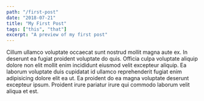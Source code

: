 ```yaml
---
path: "/first-post"
date: "2018-07-21"
title: "My First Post"
tags: ["this", "that"]
excerpt: "A preview of my first post"
---
```


Cillum ullamco voluptate occaecat sunt nostrud mollit magna aute ex. In deserunt ea fugiat proident voluptate do quis. Officia culpa voluptate aliquip dolore non elit mollit enim incididunt eiusmod velit excepteur aliquip. Ea laborum voluptate duis cupidatat id ullamco reprehenderit fugiat enim adipisicing dolore elit ea ut. Ea proident do ea magna voluptate deserunt excepteur ipsum. Proident irure pariatur irure qui commodo laborum velit aliqua et est.
